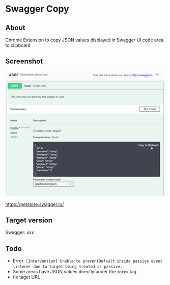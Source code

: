 Swagger Copy
====

## About

Chrome Extension to copy JSON values displayed in Swagger UI code area to clipboard

## Screenshot

<img src="images/screenshot.png">

https://petstore.swagger.io/

## Target version

Swagger: xxx

## Todo

- Error: `[Intervention] Unable to preventDefault inside passive event listener due to target being treated as passive.`
- Some areas have JSON values directly under the `<pre>` tag
- fix taget URL
